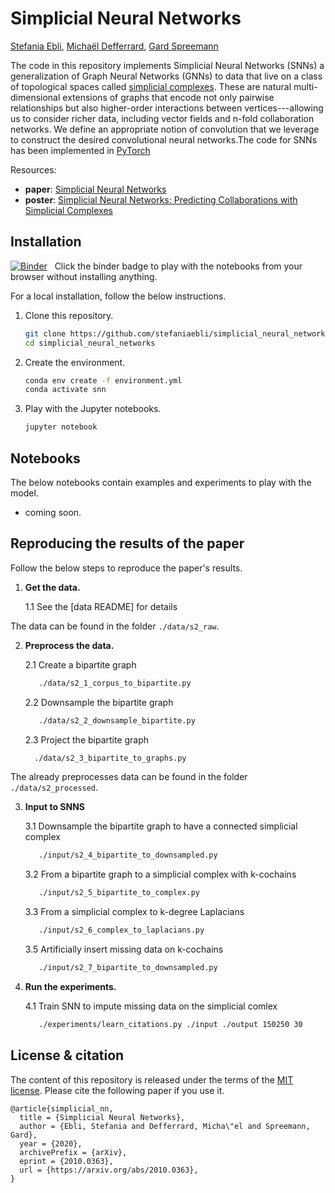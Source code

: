 # Simplicial Neural Networks

[Stefania Ebli], [Michaël Defferrard], [Gard Spreemann]

The code in this repository implements Simplicial Neural Networks (SNNs) a generalization of Graph Neural Networks (GNNs) to data that live on a class of topological spaces called [simplicial complexes]. These are natural multi-dimensional extensions of graphs that encode not only pairwise relationships but also higher-order interactions between vertices---allowing us to consider richer data, including vector fields and n-fold collaboration networks. We define an appropriate notion of convolution that we leverage to construct the desired convolutional neural networks.The code for SNNs has been implemented in [PyTorch]

[Stefania Ebli]:https://people.epfl.ch/stefania.ebli
[Michaël Defferrard]:https://deff.ch/
[Gard Spreemann]:https://www.epfl.ch/labs/hessbellwald-lab/
[simplicial complexes]: https://en.wikipedia.org/wiki/Simplicial_complex
[PyTorch]: https://pytorch.org

Resources:
- **paper**: [Simplicial Neural Networks][1]
- **poster**: [Simplicial Neural Networks: Predicting Collaborations with Simplicial Complexes][2]

[1]:https://arxiv.org/abs/2010.03633

[2]:https://www.dropbox.com/s/nwzbizjiunqk3g6/Ebli.pdf

## Installation

[![Binder](https://mybinder.org/badge_logo.svg)][binder_lab]
&nbsp; Click the binder badge to play with the notebooks from your browser without installing anything.

[binder_lab]: https://mybinder.org/v2/gh/xxx/snn/outputs?urlpath=lab


For a local installation, follow the below instructions.

1. Clone this repository.
   ```sh
   git clone https://github.com/stefaniaebli/simplicial_neural_networks.git 
   cd simplicial_neural_networks
   ```

2. Create the environment.
   ```sh
   conda env create -f environment.yml
   conda activate snn
   ```

3. Play with the Jupyter notebooks.
   ```sh
   jupyter notebook
   ```

## Notebooks

The below notebooks contain examples and experiments to play with the model.

- coming soon.


## Reproducing the results of the paper

Follow the below steps to reproduce the paper's results.

1. **Get the data.**

      1.1  See the [data README] for details
      
The data can be found in the folder ``` ./data/s2_raw ```.


2. **Preprocess the data.**

   2.1 Create a bipartite graph
   ```sh
      ./data/s2_1_corpus_to_bipartite.py
   ```
   2.2 Downsample the bipartite graph
   ```sh
      ./data/s2_2_downsample_bipartite.py
   ```
   2.3 Project the bipartite graph
    ```sh
      ./data/s2_3_bipartite_to_graphs.py
   ```
   
The already preprocesses data can be found in the folder ``` ./data/s2_processed ```.


3. **Input to SNNS**
     
    3.1 Downsample the bipartite graph to have a connected simplicial complex  
    ```sh
       ./input/s2_4_bipartite_to_downsampled.py
    ```
    3.2 From a bipartite graph to a simplicial complex with k-cochains
    ```sh
       ./input/s2_5_bipartite_to_complex.py
    ```     
    3.3 From a simplicial complex to k-degree Laplacians 
    ```sh
       ./input/s2_6_complex_to_laplacians.py
    ```       
    3.5 Artificially insert missing data on k-cochains
    ```sh
       ./input/s2_7_bipartite_to_downsampled.py
    ```      
4. **Run the experiments.**

     4.1 Train SNN to impute missing data on the simplicial comlex
    ```sh
       ./experiments/learn_citations.py ./input ./output 150250 30
    ``` 
## License & citation

The content of this repository is released under the terms of the [MIT license](LICENSE.txt).
Please cite the following paper if you use it.

```
@article{simplicial_nn,
  title = {Simplicial Neural Networks},
  author = {Ebli, Stefania and Defferrard, Micha\"el and Spreemann, Gard},
  year = {2020},
  archivePrefix = {arXiv},
  eprint = {2010.0363},
  url = {https://arxiv.org/abs/2010.0363},
}
```
